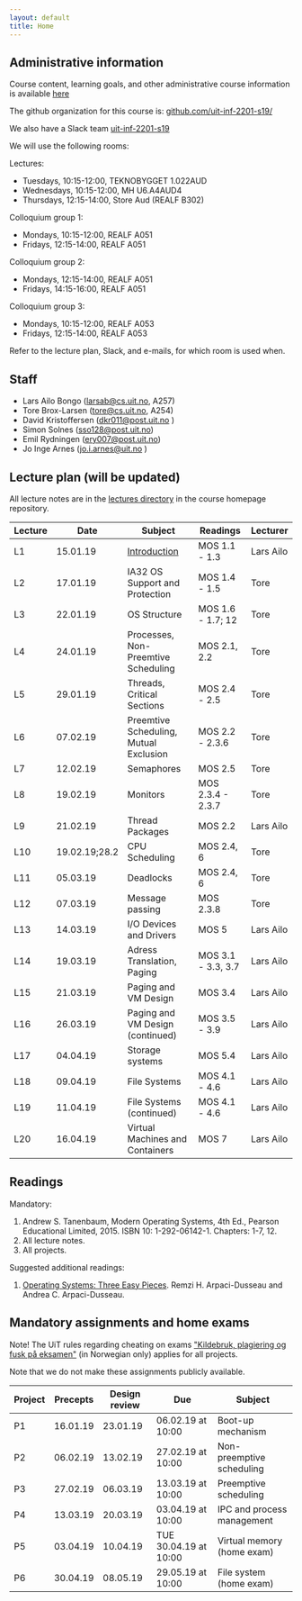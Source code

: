 ```yaml
---
layout: default
title: Home
---
```


## Administrative information

Course content, learning goals, and other administrative course information is available [here](https://uit.no/utdanning/emner/emne/590554/inf-2201?ar=2019&semester=V)

The github organization for this course is: [github.com/uit-inf-2201-s19/](https://github.com/uit-inf-2201-s19/)

We also have a Slack team [uit-inf-2201-s19](https://uit-inf-2201-s19.slack.com)

We will use the following rooms:

Lectures:
* Tuesdays, 10:15-12:00, TEKNOBYGGET 1.022AUD
* Wednesdays, 10:15-12:00, MH U6.A4AUD4
* Thursdays, 12:15-14:00, Store Aud (REALF B302)

Colloquium group 1:
* Mondays, 10:15-12:00, REALF A051
* Fridays, 12:15-14:00, REALF A051

Colloquium group 2:
* Mondays, 12:15-14:00, REALF A051
* Fridays, 14:15-16:00, REALF A051

Colloquium group 3:
* Mondays, 10:15-12:00, REALF A053
* Fridays, 12:15-14:00, REALF A053
 

Refer to the lecture plan, Slack, and e-mails, for which room is used when.

## Staff

* Lars Ailo Bongo (larsab@cs.uit.no, A257)
* Tore Brox-Larsen (tore@cs.uit.no, A254)
* David Kristoffersen (dkr011@post.uit.no )
* Simon Solnes (sso128@post.uit.no)
* Emil Rydningen (ery007@post.uit.no)
* Jo Inge Arnes (jo.i.arnes@uit.no )

## Lecture plan (will be updated)

All lecture notes are in the [lectures directory](https://github.com/uit-inf-2201-s19/uit-inf-2201-s19.github.io/tree/master/lectures) in the course homepage repository. 

| Lecture | Date | Subject	    | Readings  | Lecturer  |
|---------|------|--------------|-----------|-----------|
| L1  | 15.01.19 | [Introduction](lectures/01-introduction.pptx) | MOS 1.1 - 1.3  | Lars Ailo |
| L2  | 17.01.19 | IA32 OS Support and Protection | MOS 1.4 - 1.5 | Tore |
| L3  | 22.01.19 | OS Structure | MOS 1.6 - 1.7; 12 | Tore |
| L4  | 24.01.19 | Processes, Non-Preemtive Scheduling | MOS 2.1, 2.2 | Tore |
| L5  | 29.01.19 | Threads, Critical Sections | MOS 2.4 - 2.5 | Tore |
| L6  | 07.02.19 | Preemtive Scheduling, Mutual Exclusion  | MOS 2.2 - 2.3.6 | Tore |
| L7  | 12.02.19| Semaphores | MOS 2.5 | Tore |
| L8  | 19.02.19| Monitors  | MOS 2.3.4 - 2.3.7 | Tore |
| L9  | 21.02.19| Thread Packages | MOS 2.2 | Lars Ailo |
| L10 | 19.02.19;28.2| CPU Scheduling | MOS 2.4, 6 | Tore |
| L11 | 05.03.19| Deadlocks | MOS 2.4, 6 | Tore |
| L12 | 07.03.19| Message passing | MOS 2.3.8 | Tore |
| L13 | 14.03.19|I/O Devices and Drivers  | MOS 5 | Lars Ailo |
| L14 | 19.03.19 |Adress Translation, Paging | MOS 3.1 - 3.3, 3.7| Lars Ailo |
| L15 | 21.03.19 | Paging and VM Design | MOS 3.4 | Lars Ailo |
| L16 | 26.03.19 | Paging and VM Design (continued) | MOS 3.5 - 3.9 | Lars Ailo |
| L17 | 04.04.19 | Storage systems | MOS 5.4 | Lars Ailo |
| L18 | 09.04.19 | File Systems | MOS 4.1 - 4.6 | Lars Ailo |
| L19 | 11.04.19 | File Systems (continued) | MOS 4.1 - 4.6 | Lars Ailo |
| L20 | 16.04.19 | Virtual Machines and Containers | MOS 7 | Lars Ailo |

## Readings

Mandatory:

1. Andrew S. Tanenbaum, Modern Operating Systems, 4th Ed., Pearson Educational Limited, 2015. ISBN 10: 1-292-06142-1. Chapters: 1-7, 12.
2. All lecture notes.
3. All projects.

Suggested additional readings:

1. [Operating Systems: Three Easy Pieces](http://pages.cs.wisc.edu/~remzi/OSTEP/). Remzi H. Arpaci-Dusseau and Andrea C. Arpaci-Dusseau.


## Mandatory assignments and home exams

Note! The UiT rules regarding cheating on exams ["Kildebruk, plagiering og fusk på eksamen"](https://uit.no/om/enhet/artikkel?p_document_id=473719&p_dimension_id=88138&men=28714) (in Norwegian only) applies for all projects.

Note that we do not make these assignments publicly available.

| Project |	Precepts | Design review | Due | Subject|
|---------|----------|----------|----------|---------|
| P1      | 16.01.19 | 23.01.19 | 06.02.19 at 10:00 | Boot-up mechanism |
| P2      | 06.02.19 | 13.02.19 | 27.02.19 at 10:00 | Non-preemptive scheduling |
| P3      | 27.02.19 | 06.03.19 | 13.03.19 at 10:00 | Preemptive scheduling |
| P4      | 13.03.19 | 20.03.19 | 03.04.19 at 10:00 | IPC and process management |
| P5      | 03.04.19 | 10.04.19 | TUE 30.04.19 at 10:00 | Virtual memory (home exam) |
| P6      | 30.04.19 | 08.05.19 | 29.05.19 at 10:00 | File system (home exam) |
